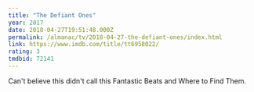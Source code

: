```yaml
---
title: "The Defiant Ones"
year: 2017
date: 2018-04-27T19:51:48.000Z
permalink: /almanac/tv/2018-04-27-the-defiant-ones/index.html
link: https://www.imdb.com/title/tt6958022/
rating: 3
tmdbid: 72141
---
```


Can't believe this didn't call this Fantastic Beats and Where to Find Them.